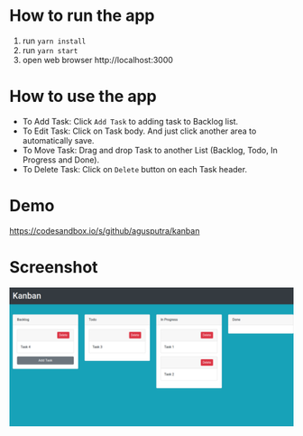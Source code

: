 # How to run the app
1. run `yarn install`
2. run `yarn start`
3. open web browser http://localhost:3000

# How to use the app
- To Add Task: Click `Add Task` to adding task to Backlog list.
- To Edit Task: Click on Task body. And just click another area to automatically save.
- To Move Task: Drag and drop Task to another List (Backlog, Todo, In Progress and Done).
- To Delete Task: Click on `Delete` button on each Task header.

# Demo
https://codesandbox.io/s/github/agusputra/kanban

# Screenshot
![kanban](kanban.png)